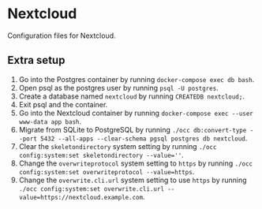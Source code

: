 Nextcloud
================

Configuration files for Nextcloud.

## Extra setup

1. Go into the Postgres container by running `docker-compose exec db bash`.
2. Open psql as the postgres user by running `psql -U postgres`.
3. Create a database named `nextcloud` by running `CREATEDB nextcloud;`.
4. Exit psql and the container.
5. Go into the Nextcloud container by running `docker-compose exec --user www-data app bash`.
6. Migrate from SQLite to PostgreSQL by running `./occ db:convert-type --port 5432 --all-apps --clear-schema pgsql postgres db nextcloud`.
7. Clear the `skeletondirectory` system setting by running `./occ config:system:set skeletondirectory --value=''`.
8. Change the `overwriteprotocol` system setting to `https` by running `./occ config:system:set overwriteprotocol --value=https`.
9. Change the `overwrite.cli.url` system setting to use `https` by running `./occ config:system:set overwrite.cli.url --value=https://nextcloud.example.com`.
